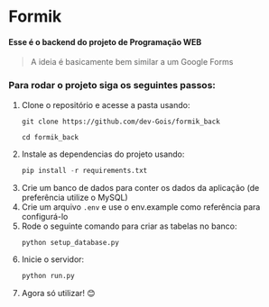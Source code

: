 # Formik
#### Esse é o backend do projeto de Programação WEB

> A ideia é basicamente bem similar a um Google Forms

### Para rodar o projeto siga os seguintes passos:
1. Clone o repositório e acesse a pasta usando:
   ```shell
   git clone https://github.com/dev-Gois/formik_back

   cd formik_back
   ```
2. Instale as dependencias do projeto usando:
   ```python
   pip install -r requirements.txt
   ```
3. Crie um banco de dados para conter os dados da aplicação (de preferência utilize o MySQL)
4. Crie um arquivo `.env` e use o env.example como referência para configurá-lo
5. Rode o seguinte comando para criar as tabelas no banco:
   ```python
   python setup_database.py
   ```
6. Inicie o servidor:
   ```python
   python run.py
   ```
7. Agora só utilizar! 😊
